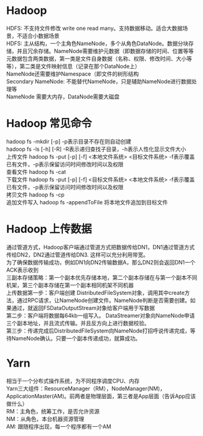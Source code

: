 # Hadoop
HDFS: 不支持文件修改 write one read many。支持数据移动。适合大数据场景，不适合小数据场景  
HDFS: 主从结构，一个主角色NameNode，多个从角色DataNode。数据分块存储，并且冗余存储。NameNode需要维护元数据（即数据存储的时间、位置等等  
元数据包含两类数据，第一类是文件自身数据（名称、权限、修改时间、大小等等），第二类是文件映射信息（记录在那个DataNode上）  
NameNode还需要维护Namespace（即文件的树形结构  
Secondary NameNode: 不能替代NameNode，只是辅助NameNode进行数据处理等  
NameNode 需要大内存，DataNode需要大磁盘  
# Hadoop 常见命令
hadoop fs -mkdir [-p] <path> -p表示目录不存在则自动创建  
hadoop fs -ls [-h] [-R] <path> -R表示递归查找子目录，-h表示人性化显示文件大小  
上传文件 hadoop fs -put [-p] [-f] <本地文件系统> <目标文件系统>  -f表示覆盖已有文件，-p表示保留访问时间修改时间以及权限  
查看文件 hadoop fs -cat <src>  
下载文件 hadoop fs -put [-p] [-f] <目标文件系统> <本地文件系统>  -f表示覆盖已有文件，-p表示保留访问时间修改时间以及权限  
拷贝文件 hadoop fs -cp <src> <dst>  
追加文件写入 hadoop fs -appendToFile <localsrc> <dst> 将本地文件追加到目标文件  
# Hadoop 上传数据
通过管道方式，Hadoop客户端通过管道方式把数据传给DN1，DN1通过管道方式传给DN2，DN2通过管道传给DN3. 这样可以充分利用带宽。  
为了确保数据传输成功，例如DN1向DN2传输数据A，那么DN2则会返回DN1一个ACK表示收到  
三副本存储策略：第一个副本优先存储本地，第二个副本存储在与第一个副本不同机架，第三个副本存储在第一个副本相同机架不同机器  
上传数据第一步：客户端创建 DistributedFileSystem对象，调用其中create方法，通过RPC请求，让NameNode创建文件。NameNode判断是否需要创建。如果通过，就返回FSDataOutputStream对象给客户端用于写数据  
第二步：客户端将数据每64kb一组写入。 DataStreamer对象向NameNode申请三个副本地址，并且流式传输。并且反方向上进行数据校验。  
第三步：传递完成后DistributedFileSystem向NameNode打招呼说传递完成，等待NameNode确认。只要一个副本传递成功，就算成功。  
# Yarn
相当于一个分布式操作系统，为不同程序调度CPU、内存  
Yarn三大组件：ResourceManager（RM），NodeManager(NM)，ApplicationMaster(AM)。前两者是物理层面，第三者是App层面（告诉App应该做什么）  
RM：主角色，统筹工作，是否允许资源  
NM：从角色，本台机器资源管理  
AM: 跟随程序出现，每一个程序都有一个AM  
